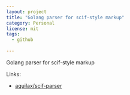 ```yaml
---
layout: project
title: "Golang parser for scif-style markup"
category: Personal
license: mit
tags:
  - github
  
---
```


Golang parser for scif-style markup

Links:

* [aquilax/scif-parser](https://github.com/aquilax/scif-parser)
